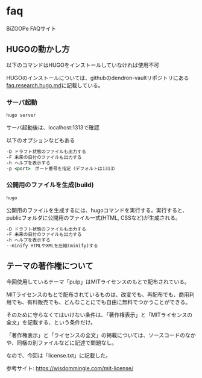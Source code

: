 # faq

BiZOOPe FAQサイト

## HUGOの動かし方

以下のコマンドはHUGOをインストールしていなければ使用不可

HUGOのインストールについては、githubのdendron-vaultリポジトリにある
[faq.research.hugo.md](https://github.com/bizoope/dendron-vault/blob/main/notes/faq.research.hugo.md)に記載している。

### サーバ起動

```cmd
hugo server 
```

サーバ起動後は、localhost:1313で確認

以下のオプションなどもある
```cmd
-D ドラフト状態のファイルも出力する
-F 未来の日付のファイルも出力する
-h ヘルプを表示する
-p <port>　ポート番号を指定（デフォルトは1313）
```

### 公開用のファイルを生成(build)

```cmd
hugo
```

公開用のファイルを生成するには、hugoコマンドを実行する。実行すると、publicフォルダに公開用のファイル一式(HTML, CSSなど)が生成される。

```cmd
-D ドラフト状態のファイルも出力する
-F 未来の日付のファイルも出力する
-h ヘルプを表示する
--minify HTMLやXMLを圧縮(minify)する
```

## テーマの著作権について

今回使用しているテーマ「pulp」はMITライセンスのもとで配布されている。

MITライセンスのもとで配布されているものは、改変でも、再配布でも、商用利用でも、有料販売でも、どんなことにでも自由に無料でつかうことができる。

そのために守らなくてはいけない条件は、「著作権表示」と「MITライセンスの全文」を記載する、という条件だけ。

「著作権表示」と「ライセンスの全文」の掲載については、ソースコードのなかや、同梱の別ファイルなどに記述で問題なし。

なので、今回は「license.txt」に記載した。

参考サイト: https://wisdommingle.com/mit-license/